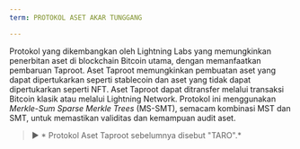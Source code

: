 ```yaml
---
term: PROTOKOL ASET AKAR TUNGGANG

---
```

Protokol yang dikembangkan oleh Lightning Labs yang memungkinkan penerbitan aset di blockchain Bitcoin utama, dengan memanfaatkan pembaruan Taproot. Aset Taproot memungkinkan pembuatan aset yang dapat dipertukarkan seperti stablecoin dan aset yang tidak dapat dipertukarkan seperti NFT. Aset Taproot dapat ditransfer melalui transaksi Bitcoin klasik atau melalui Lightning Network. Protokol ini menggunakan *Merkle-Sum Sparse Merkle Trees* (MS-SMT), semacam kombinasi MST dan SMT, untuk memastikan validitas dan kemampuan audit aset.

> ► * Protokol Aset Taproot sebelumnya disebut "TARO".*